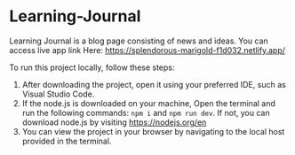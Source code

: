 # Learning-Journal
Learning Journal is a blog page consisting of news and ideas.
You can access live app link Here: https://splendorous-marigold-f1d032.netlify.app/

To run this project locally, follow these steps:

  1. After downloading the project, open it using your preferred IDE, such as Visual Studio Code.
  2. If the node.js is downloaded on your machine, Open the terminal and run the following commands: `npm i` and `npm run dev`. If not, you can download node.js by visiting https://nodejs.org/en
  3. You can view the project in your browser by navigating to the local host provided in the terminal.

